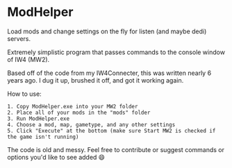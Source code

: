 # ModHelper
Load mods and change settings on the fly for listen (and maybe dedi) servers.

Extremely simplistic program that passes commands to the console window of IW4 (MW2).

Based off of the code from my IW4Connecter, this was written nearly 6 years ago. I dug it up, brushed it off, and got it working again.


How to use:

	1. Copy ModHelper.exe into your MW2 folder
	2. Place all of your mods in the "mods" folder
	3. Run ModHelper.exe 
	4. Choose a mod, map, gametype, and any other settings
	5. Click "Execute" at the bottom (make sure Start MW2 is checked if the game isn't running)


The code is old and messy. Feel free to contribute or suggest commands or options you'd like to see added :smile:
